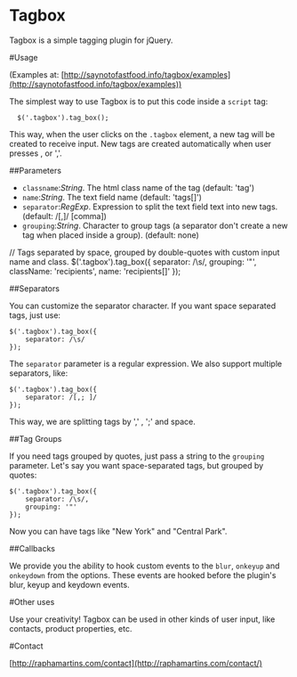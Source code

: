 Tagbox
======
Tagbox is a simple tagging plugin for jQuery.

#Usage


(Examples at: [http://saynotofastfood.info/tagbox/examples](http://saynotofastfood.info/tagbox/examples))

The simplest way to use Tagbox is to put this code inside a `script` tag:

`	$('.tagbox').tag_box(); `

This way, when the user clicks on the `.tagbox` element, a new tag will be created to receive input. New tags are created automatically when user presses <ENTER>, <TAB> or ','.

##Parameters

* `classname`:_String_. The html class name of the tag (default: 'tag')
* `name`:_String_. The text field name (default: 'tags[]')
* `separator`:_RegExp_. Expression to split the text field text into new tags. (default: /[,]/ [comma])
* `grouping`:_String_. Character to group tags (a separator don't create a new tag when placed inside a group). (default: none)

// Tags separated by space, grouped by double-quotes with custom input name and class.
	$('.tagbox').tag_box({
		separator: /\s/,
		grouping: '"',
		className: 'recipients',
		name: 'recipients[]'
	});


##Separators

You can customize the separator character. If you want space separated tags, just use:

	$('.tagbox').tag_box({
		separator: /\s/
	});


The `separator` parameter is a regular expression. We also support multiple separators, like:

	$('.tagbox').tag_box({
		separator: /[,; ]/
	});

This way, we are splitting tags by ',' , ';' and space.

##Tag Groups

If you need tags grouped by quotes, just pass a string to the `grouping` parameter. Let's say you want space-separated tags, but grouped by quotes:

	$('.tagbox').tag_box({
		separator: /\s/,
		grouping: '"'
	}); 
Now you can have tags like "New York" and "Central Park".

##Callbacks

We provide you the ability to hook custom events to the `blur`, `onkeyup` and `onkeydown` from the options. These events are hooked before the plugin's blur, keyup and keydown events.

#Other uses

Use your creativity! Tagbox can be used in other kinds of user input, like contacts, product properties, etc.

#Contact


[http://raphamartins.com/contact](http://raphamartins.com/contact/)
